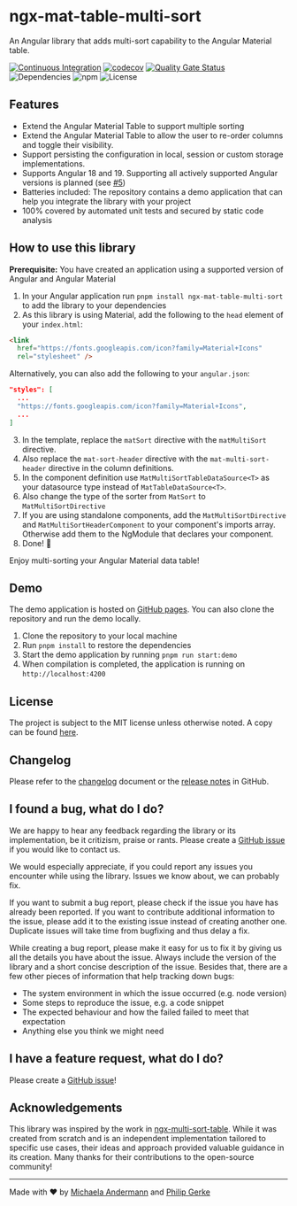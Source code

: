 # ngx-mat-table-multi-sort

An Angular library that adds multi-sort capability to the Angular Material table.

[![Continuous Integration](https://github.com/pgerke/ngx-mat-table-multi-sort/actions/workflows/ci.yml/badge.svg)](https://github.com/pgerke/ngx-mat-table-multi-sort/actions/workflows/ci.yml)
[![codecov](https://codecov.io/gh/pgerke/ngx-mat-table-multi-sort/graph/badge.svg?token=MDIEOFNUYR)](https://codecov.io/gh/pgerke/ngx-mat-table-multi-sort)
[![Quality Gate Status](https://sonarcloud.io/api/project_badges/measure?project=pgerke_ngx-mat-table-multi-sort&metric=alert_status&token=1114974e75c8639e88919fd32d36163e5c3c851c)](https://sonarcloud.io/summary/new_code?id=pgerke_ngx-mat-table-multi-sort)
![Dependencies](https://img.shields.io/librariesio/release/npm/ngx-mat-table-multi-sort)
![npm](https://img.shields.io/npm/v/ngx-mat-table-multi-sort)
![License](https://img.shields.io/github/license/pgerke/ngx-mat-table-multi-sort)

## Features

- Extend the Angular Material Table to support multiple sorting
- Extend the Angular Material Table to allow the user to re-order columns and toggle their visibility.
- Support persisting the configuration in local, session or custom storage implementations.
- Supports Angular 18 and 19. Supporting all actively supported Angular versions is planned (see [#5](https://github.com/pgerke/ngx-mat-table-multi-sort/issues/5))
- Batteries included: The repository contains a demo application that can help you integrate the library with your project
- 100% covered by automated unit tests and secured by static code analysis

## How to use this library

**Prerequisite:** You have created an application using a supported version of Angular and Angular Material

1. In your Angular application run `pnpm install ngx-mat-table-multi-sort` to add the library to your dependencies
1. As this library is using Material, add the following to the `head` element of your `index.html`:

```html
<link
  href="https://fonts.googleapis.com/icon?family=Material+Icons"
  rel="stylesheet" />
```

Alternatively, you can also add the following to your `angular.json`:

```json
"styles": [
  ...
  "https://fonts.googleapis.com/icon?family=Material+Icons",
  ...
]
```

3. In the template, replace the `matSort` directive with the `matMultiSort` directive.
1. Also replace the `mat-sort-header` directive with the `mat-multi-sort-header` directive in the column definitions.
1. In the component definition use `MatMultiSortTableDataSource<T>` as your datasource type instead of `MatTableDataSource<T>`.
1. Also change the type of the sorter from `MatSort` to `MatMultiSortDirective`
1. If you are using standalone components, add the `MatMultiSortDirective` and `MatMultiSortHeaderComponent` to your component's imports array. Otherwise add them to the NgModule that declares your component.
1. Done! 🎉

Enjoy multi-sorting your Angular Material data table!

## Demo

The demo application is hosted on [GitHub pages](https://pgerke.github.io/ngx-mat-table-multi-sort/). You can also clone the repository and run the demo locally.

1. Clone the repository to your local machine
1. Run `pnpm install` to restore the dependencies
1. Start the demo application by running `pnpm run start:demo`
1. When compilation is completed, the application is running on `http://localhost:4200`

## License

The project is subject to the MIT license unless otherwise noted. A copy can be found [here](./LICENSE.md).

## Changelog

Please refer to the [changelog](./CHANGELOG.md) document or the [release notes](https://github.com/pgerke/ngx-mat-table-multi-sort/releases) in GitHub.

## I found a bug, what do I do?

We are happy to hear any feedback regarding the library or its implementation, be it critizism, praise or rants. Please create a [GitHub issue](https://github.com/pgerke/ngx-mat-table-multi-sort/issues) if you would like to contact us.

We would especially appreciate, if you could report any issues you encounter while using the library. Issues we know about, we can probably fix.

If you want to submit a bug report, please check if the issue you have has already been reported. If you want to contribute additional information to the issue, please add it to the existing issue instead of creating another one. Duplicate issues will take time from bugfixing and thus delay a fix.

While creating a bug report, please make it easy for us to fix it by giving us all the details you have about the issue. Always include the version of the library and a short concise description of the issue. Besides that, there are a few other pieces of information that help tracking down bugs:

- The system environment in which the issue occurred (e.g. node version)
- Some steps to reproduce the issue, e.g. a code snippet
- The expected behaviour and how the failed failed to meet that expectation
- Anything else you think we might need

## I have a feature request, what do I do?

Please create a [GitHub issue](https://github.com/pgerke/ngx-mat-table-multi-sort/issues)!

## Acknowledgements

This library was inspired by the work in [ngx-multi-sort-table](https://github.com/Maxl94/ngx-multi-sort-table). While it was created from scratch and is an independent implementation tailored to specific use cases, their ideas and approach provided valuable guidance in its creation. Many thanks for their contributions to the open-source community!

<hr>

Made with ❤️ by [Michaela Andermann](https://github.com/michix99) and [Philip Gerke](https://github.com/pgerke)
